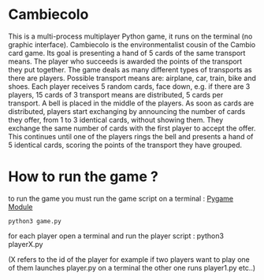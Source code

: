 # Cambiecolo 
This is a multi-process multiplayer Python game, it runs on the terminal (no graphic interface).
Cambiecolo is the environmentalist cousin of the Cambio card game. Its goal is presenting a hand of 5
cards of the same transport means. The player who succeeds is awarded the points of the transport they
put together. The game deals as many different types of transports as there are players. Possible transport
means are: airplane, car, train, bike and shoes. Each player receives 5 random cards, face down, e.g. if there
are 3 players, 15 cards of 3 transport means are distributed, 5 cards per transport. A bell is placed in the
middle of the players. As soon as cards are distributed, players start exchanging by announcing the
number of cards they offer, from 1 to 3 identical cards, without showing them. They exchange the same
number of cards with the first player to accept the offer. This continues until one of the players rings the
bell and presents a hand of 5 identical cards, scoring the points of the transport they have grouped.
# How to run the game ?
to run the game you must run the game script on a terminal :
[Pygame Module](https://www.pygame.org)

    python3 game.py

  
for each player open a terminal and run the player script :
  python3 playerX.py
  
(X refers to the id of the player for example if two players want to play one of them launches player.py on a terminal the other one runs player1.py etc..)
